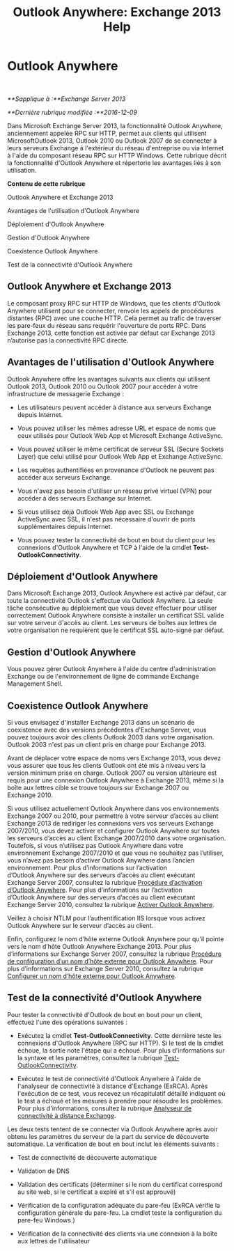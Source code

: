 ﻿---
title: 'Outlook Anywhere: Exchange 2013 Help'
TOCTitle: Outlook Anywhere
ms:assetid: 9026d461-ec6a-4ef5-ba9d-de33030858f3
ms:mtpsurl: https://technet.microsoft.com/fr-fr/library/Bb123741(v=EXCHG.150)
ms:contentKeyID: 50478702
ms.date: 04/24/2018
mtps_version: v=EXCHG.150
ms.translationtype: HT
---

# Outlook Anywhere

 

_**Sapplique à :**Exchange Server 2013_

_**Dernière rubrique modifiée :**2016-12-09_

Dans Microsoft Exchange Server 2013, la fonctionnalité Outlook Anywhere, anciennement appelée RPC sur HTTP, permet aux clients qui utilisent MicrosoftOutlook 2013, Outlook 2010 ou Outlook 2007 de se connecter à leurs serveurs Exchange à l'extérieur du réseau d'entreprise ou via Internet à l'aide du composant réseau RPC sur HTTP Windows. Cette rubrique décrit la fonctionnalité d'Outlook Anywhere et répertorie les avantages liés à son utilisation.

**Contenu de cette rubrique**

Outlook Anywhere et Exchange 2013

Avantages de l'utilisation d'Outlook Anywhere

Déploiement d'Outlook Anywhere

Gestion d'Outlook Anywhere

Coexistence Outlook Anywhere

Test de la connectivité d'Outlook Anywhere

## Outlook Anywhere et Exchange 2013

Le composant proxy RPC sur HTTP de Windows, que les clients d'Outlook Anywhere utilisent pour se connecter, renvoie les appels de procédures distantes (RPC) avec une couche HTTP. Cela permet au trafic de traverser les pare-feux du réseau sans requérir l'ouverture de ports RPC. Dans Exchange 2013, cette fonction est activée par défaut car Exchange 2013 n’autorise pas la connectivité RPC directe.

## Avantages de l'utilisation d'Outlook Anywhere

Outlook Anywhere offre les avantages suivants aux clients qui utilisent Outlook 2013, Outlook 2010 ou Outlook 2007 pour accéder à votre infrastructure de messagerie Exchange :

  - Les utilisateurs peuvent accéder à distance aux serveurs Exchange depuis Internet.

  - Vous pouvez utiliser les mêmes adresse URL et espace de noms que ceux utilisés pour Outlook Web App et Microsoft Exchange ActiveSync.

  - Vous pouvez utiliser le même certificat de serveur SSL (Secure Sockets Layer) que celui utilisé pour Outlook Web App et Exchange ActiveSync.

  - Les requêtes authentifiées en provenance d'Outlook ne peuvent pas accéder aux serveurs Exchange.

  - Vous n'avez pas besoin d'utiliser un réseau privé virtuel (VPN) pour accéder à des serveurs Exchange sur Internet.

  - Si vous utilisez déjà Outlook Web App avec SSL ou Exchange ActiveSync avec SSL, il n'est pas nécessaire d'ouvrir de ports supplémentaires depuis Internet.

  - Vous pouvez tester la connectivité de bout en bout du client pour les connexions d'Outlook Anywhere et TCP à l'aide de la cmdlet **Test-OutlookConnectivity**.

## Déploiement d'Outlook Anywhere

Dans Microsoft Exchange 2013, Outlook Anywhere est activé par défaut, car toute la connectivité Outlook s'effectue via Outlook Anywhere. La seule tâche consécutive au déploiement que vous devez effectuer pour utiliser correctement Outlook Anywhere consiste à installer un certificat SSL valide sur votre serveur d'accès au client. Les serveurs de boîtes aux lettres de votre organisation ne requièrent que le certificat SSL auto-signé par défaut.

## Gestion d'Outlook Anywhere

Vous pouvez gérer Outlook Anywhere à l'aide du centre d'administration Exchange ou de l'environnement de ligne de commande Exchange Management Shell.

## Coexistence Outlook Anywhere

Si vous envisagez d'installer Exchange 2013 dans un scénario de coexistence avec des versions précédentes d'Exchange Server, vous pouvez toujours avoir des clients Outlook 2003 dans votre organisation. Outlook 2003 n'est pas un client pris en charge pour Exchange 2013.

Avant de déplacer votre espace de noms vers Exchange 2013, vous devez vous assurer que tous les clients Outlook ont été mis à niveau vers la version minimum prise en charge. Outlook 2007 ou version ultérieure est requis pour une connexion Outlook Anywhere à Exchange 2013, même si la boîte aux lettres cible se trouve toujours sur Exchange 2007 ou Exchange 2010.

Si vous utilisez actuellement Outlook Anywhere dans vos environnements Exchange 2007 ou 2010, pour permettre à votre serveur d’accès au client Exchange 2013 de rediriger les connexions vers vos serveurs Exchange 2007/2010, vous devez activer et configurer Outlook Anywhere sur toutes les serveurs d’accès au client Exchange 2007/2010 dans votre organisation. Toutefois, si vous n’utilisez pas Outlook Anywhere dans votre environnement Exchange 2007/2010 et que vous ne souhaitez pas l’utiliser, vous n’avez pas besoin d’activer Outlook Anywhere dans l’ancien environnement. Pour plus d’informations sur l’activation d’Outlook Anywhere sur des serveurs d’accès au client exécutant Exchange Server 2007, consultez la rubrique [Procédure d’activation d’Outlook Anywhere](https://go.microsoft.com/fwlink/p/?linkid=510497). Pour plus d’informations sur l’activation d’Outlook Anywhere sur des serveurs d’accès au client exécutant Exchange Server 2010, consultez la rubrique [Activer Outlook Anywhere](https://go.microsoft.com/fwlink/p/?linkid=510502).

Veillez à choisir NTLM pour l’authentification IIS lorsque vous activez Outlook Anywhere sur le serveur d’accès au client.

Enfin, configurez le nom d’hôte externe Outlook Anywhere pour qu’il pointe vers le nom d’hôte Outlook Anywhere Exchange 2013. Pour plus d’informations sur Exchange Server 2007, consultez la rubrique [Procédure de configuration d’un nom d’hôte externe pour Outlook Anywhere](https://go.microsoft.com/fwlink/p/?linkid=510530). Pour plus d’informations sur Exchange Server 2010, consultez la rubrique [Configurer un nom d’hôte externe pour Outlook Anywhere](https://go.microsoft.com/fwlink/p/?linkid=510531).

## Test de la connectivité d'Outlook Anywhere

Pour tester la connectivité d'Outlook de bout en bout pour un client, effectuez l'une des opérations suivantes :

  - Exécutez la cmdlet **Test-OutlookConnectivity**. Cette dernière teste les connexions d'Outlook Anywhere (RPC sur HTTP). Si le test de la cmdlet échoue, la sortie note l'étape qui a échoué. Pour plus d'informations sur la syntaxe et les paramètres, consultez la rubrique [Test-OutlookConnectivity](https://technet.microsoft.com/fr-fr/library/dd638082\(v=exchg.150\)).

  - Exécutez le test de connectivité d'Outlook Anywhere à l'aide de l'analyseur de connectivité à distance d'Exchange (ExRCA). Après l'exécution de ce test, vous recevez un récapitulatif détaillé indiquant où le test a échoué et les mesures à prendre pour résoudre les problèmes. Pour plus d'informations, consultez la rubrique [Analyseur de connectivité à distance Exchange](exchange-remote-connectivity-analyzer-exchange-2013-help.md).

Les deux tests tentent de se connecter via Outlook Anywhere après avoir obtenu les paramètres du serveur de la part du service de découverte automatique. La vérification de bout en bout inclut les éléments suivants :

  - Test de connectivité de découverte automatique

  - Validation de DNS

  - Validation des certificats (déterminer si le nom du certificat correspond au site web, si le certificat a expiré et s'il est approuvé)

  - Vérification de la configuration adéquate du pare-feu (ExRCA vérifie la configuration générale du pare-feu. La cmdlet teste la configuration du pare-feu Windows.)

  - Vérification de la connectivité des clients via une connexion à la boîte aux lettres de l'utilisateur

